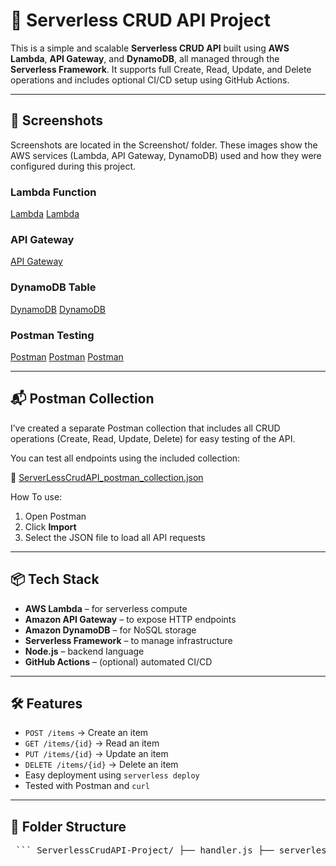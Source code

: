 # 🚀 Serverless CRUD API Project

This is a simple and scalable **Serverless CRUD API** built using **AWS Lambda**, **API Gateway**, and **DynamoDB**, all managed through the **Serverless Framework**. 
It supports full Create, Read, Update, and Delete operations and includes optional CI/CD setup using GitHub Actions.

---

## 📸 Screenshots

Screenshots are located in the Screenshot/ folder. These images show the AWS services (Lambda, API Gateway, DynamoDB) used and how they were configured during this project.

### Lambda Function  
[Lambda](./Screenshot/LambdaFun-1.png)
[Lambda](./Screenshot/LambdaFun-2.png)

### API Gateway  
[API Gateway](./Screenshot/ApiGateway.png)

### DynamoDB Table  
[DynamoDB](./Screenshot/DynamoDb-1.png)
[DynamoDB](./Screenshot/DynamoDb-2.png)

### Postman Testing  
[Postman](./Screenshot/PostmanCall-1.png)
[Postman](./Screenshot/PostmanCall-2.png)
[Postman](./Screenshot/PostmanCall-3.png)

---

## 📬 Postman Collection

I’ve created a separate Postman collection that includes all CRUD operations (Create, Read, Update, Delete) for easy testing of the API.

You can test all endpoints using the included collection:

📁 [ServerLessCrudAPI_postman_collection.json](./ServerLessCrudAPI_postman_collection.json)


How To use:
1. Open Postman
2. Click **Import**
3. Select the JSON file to load all API requests

---

## 📦 Tech Stack

- **AWS Lambda** – for serverless compute
- **Amazon API Gateway** – to expose HTTP endpoints
- **Amazon DynamoDB** – for NoSQL storage
- **Serverless Framework** – to manage infrastructure
- **Node.js** – backend language
- **GitHub Actions** – (optional) automated CI/CD

---

## 🛠️ Features

- `POST /items` → Create an item
- `GET /items/{id}` → Read an item
- `PUT /items/{id}` → Update an item
- `DELETE /items/{id}` → Delete an item
- Easy deployment using `serverless deploy`
- Tested with Postman and `curl`

---

## 📁 Folder Structure

<pre> ``` ServerlessCrudAPI-Project/ ├── handler.js ├── serverless.yml ├── package.json ├── .gitignore ├── README.md ├── Screenshot/ └── ServerLessCrudAPI-postman_collection.json ``` </pre>

